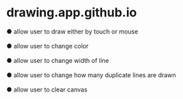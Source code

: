 # drawing.app.github.io
● allow user to draw either by touch or mouse
<br /><br />
● allow user to change color
<br /><br />
● allow user to change width of line
<br /><br />
● allow user to change how many duplicate lines are drawn
<br /><br />
● allow user to clear canvas
<br /><br />

